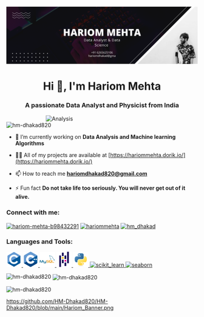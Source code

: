 ![logo](https://github.com/HM-Dhakad820/HM-Dhakad820/blob/main/Hariom_Banner.png)
<h1 align="center">Hi 👋, I'm Hariom Mehta</h1>
<h3 align="center">A passionate Data Analyst and Physicist from India</h3>

<img align="right" alt="Analysis" width="400" src="https://user-images.githubusercontent.com/55389276/140866485-8fb1c876-9a8f-4d6a-98dc-08c4981eaf70.gif">

<p align="left"> <img src="https://komarev.com/ghpvc/?username=hm-dhakad820&label=Profile%20views&color=0e75b6&style=flat" alt="hm-dhakad820" /> </p>

- 🔭 I’m currently working on **Data Analysis and Machine learning Algorithms**

- 👨‍💻 All of my projects are available at [https://hariommehta.dorik.io/](https://hariommehta.dorik.io/)

- 📫 How to reach me **hariomdhakad820@gmail.com**

- ⚡ Fun fact **Do not take life too seriously. You will never get out of it alive.**

<h3 align="left">Connect with me:</h3>
<p align="left">
<a href="https://linkedin.com/in/hariom-mehta-b98432291" target="blank"><img align="center" src="https://raw.githubusercontent.com/rahuldkjain/github-profile-readme-generator/master/src/images/icons/Social/linked-in-alt.svg" alt="hariom-mehta-b98432291" height="30" width="40" /></a>
<a href="https://kaggle.com/hariommehta" target="blank"><img align="center" src="https://raw.githubusercontent.com/rahuldkjain/github-profile-readme-generator/master/src/images/icons/Social/kaggle.svg" alt="hariommehta" height="30" width="40" /></a>
<a href="https://instagram.com/hm_dhakad" target="blank"><img align="center" src="https://raw.githubusercontent.com/rahuldkjain/github-profile-readme-generator/master/src/images/icons/Social/instagram.svg" alt="hm_dhakad" height="30" width="40" /></a>
</p>

<h3 align="left">Languages and Tools:</h3>
<p align="left"> <a href="https://www.cprogramming.com/" target="_blank" rel="noreferrer"> <img src="https://raw.githubusercontent.com/devicons/devicon/master/icons/c/c-original.svg" alt="c" width="40" height="40"/> </a> <a href="https://www.w3schools.com/cpp/" target="_blank" rel="noreferrer"> <img src="https://raw.githubusercontent.com/devicons/devicon/master/icons/cplusplus/cplusplus-original.svg" alt="cplusplus" width="40" height="40"/> </a> <a href="https://www.mysql.com/" target="_blank" rel="noreferrer"> <img src="https://raw.githubusercontent.com/devicons/devicon/master/icons/mysql/mysql-original-wordmark.svg" alt="mysql" width="40" height="40"/> </a> <a href="https://pandas.pydata.org/" target="_blank" rel="noreferrer"> <img src="https://raw.githubusercontent.com/devicons/devicon/2ae2a900d2f041da66e950e4d48052658d850630/icons/pandas/pandas-original.svg" alt="pandas" width="40" height="40"/> </a> <a href="https://www.python.org" target="_blank" rel="noreferrer"> <img src="https://raw.githubusercontent.com/devicons/devicon/master/icons/python/python-original.svg" alt="python" width="40" height="40"/> </a> <a href="https://scikit-learn.org/" target="_blank" rel="noreferrer"> <img src="https://upload.wikimedia.org/wikipedia/commons/0/05/Scikit_learn_logo_small.svg" alt="scikit_learn" width="40" height="40"/> </a> <a href="https://seaborn.pydata.org/" target="_blank" rel="noreferrer"> <img src="https://seaborn.pydata.org/_images/logo-mark-lightbg.svg" alt="seaborn" width="40" height="40"/> </a> </p>

<p><img align="left" src="https://github-readme-stats.vercel.app/api/top-langs?username=hm-dhakad820&show_icons=true&locale=en&layout=compact" alt="hm-dhakad820" /></p>

<p>&nbsp;<img align="center" src="https://github-readme-stats.vercel.app/api?username=hm-dhakad820&show_icons=true&locale=en" alt="hm-dhakad820" /></p>

<p><img align="center" src="https://github-readme-streak-stats.herokuapp.com/?user=hm-dhakad820&" alt="hm-dhakad820" /></p>



https://github.com/HM-Dhakad820/HM-Dhakad820/blob/main/Hariom_Banner.png
